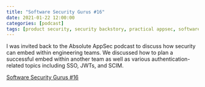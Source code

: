 ```yaml
---
title: "Software Security Gurus #16"
date: 2021-01-22 12:00:00
categories: [podcast]
tags: [product security, security backstory, practical appsec, software security gurus]
---
```


I was invited back to the Absolute AppSec podcast to discuss how security can embed within engineering teams. We discussed how to plan a successful embed within another team as well as various authentication-related topics including SSO, JWTs, and SCIM.

[Software Security Gurus #16](https://www.softwaresecuritygurus.com/podcast-episode/software-security-gurus-episode-16-leif-dreizler)
